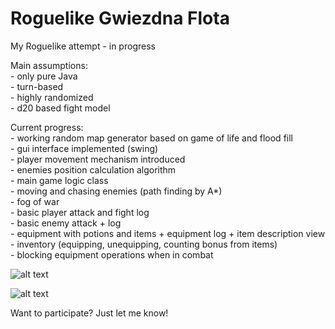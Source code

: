 # Roguelike Gwiezdna Flota

My Roguelike attempt - in progress

Main assumptions: <br>
    - only pure Java <br>
    - turn-based <br>
    - highly randomized <br>
    - d20 based fight model
 
Current progress: <br>
    - working random map generator based on game of life and flood fill <br>
    - gui interface implemented (swing) <br>
    - player movement mechanism introduced <br>
    - enemies position calculation algorithm <br>
    - main game logic class <br>
    - moving and chasing enemies (path finding by A*) <br>
    - fog of war <br>
    - basic player attack and fight log <br>
    - basic enemy attack + log <br>
    - equipment with potions and items + equipment log + item description view<br>
    - inventory (equipping, unequipping, counting bonus from items) <br>
    - blocking equipment operations when in combat <br>

![alt text](https://i.imgur.com/XInFhBs.png)

![alt text](https://i.imgur.com/tRwnUmJ.png)

Want to participate? Just let me know!
